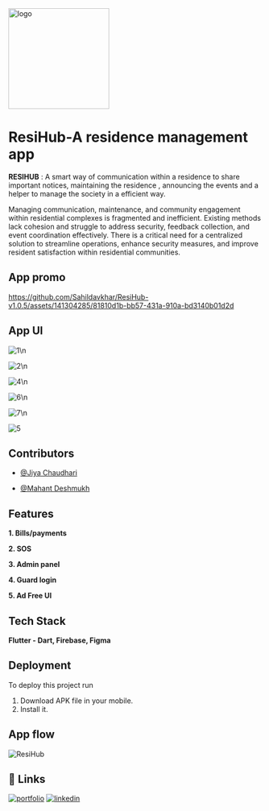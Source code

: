

<img src="https://github.com/Sahildavkhar/ResiHub-v1.0.5/assets/141304285/69508641-6104-4962-b38a-0fa92f64a152" alt="logo" width="200">




# __ResiHub-A residence management app__

__RESIHUB__ : A smart way of communication within a residence to share important notices, maintaining the residence , announcing the events and a helper to manage the society in a efficient way.

Managing communication, maintenance, and community engagement within residential complexes is fragmented and inefficient. Existing methods lack cohesion and struggle to address security, feedback collection, and event coordination effectively. There is a critical need for a centralized solution to streamline operations, enhance security measures, and improve resident satisfaction within residential communities.




## App promo


https://github.com/Sahildavkhar/ResiHub-v1.0.5/assets/141304285/81810d1b-bb57-431a-910a-bd3140b01d2d







## App UI


![1](https://github.com/Sahildavkhar/ResiHub-v1.0.5/assets/141304285/f2bd5ae6-0bd7-4cb5-945f-a931a0e85eb2)\n

![2](https://github.com/Sahildavkhar/ResiHub-v1.0.5/assets/141304285/e5d09e5f-481b-432a-bc40-f529f754ccc1)\n

![4](https://github.com/Sahildavkhar/ResiHub-v1.0.5/assets/141304285/df05f7ee-3a17-49da-943a-2a0b79ee9077)\n

![6](https://github.com/Sahildavkhar/ResiHub-v1.0.5/assets/141304285/9f31b13b-221d-4785-a53b-aa6808d551e8)\n

![7](https://github.com/Sahildavkhar/ResiHub-v1.0.5/assets/141304285/a8471072-d1fa-4953-8ae4-95ecec7d122e)\n

![5](https://github.com/Sahildavkhar/ResiHub-v1.0.5/assets/141304285/82e29c27-aff5-4f17-9fc7-627f9c270e2f)




## Contributors

- [@Jiya Chaudhari](https://github.com/Jiyachaudhari-05)

- [@Mahant Deshmukh](https://github.com/Morningstar2429)


## Features


__1.	Bills/payments__

__2.	SOS__

__3.	Admin panel__

__4.	Guard login__

__5.	Ad Free UI__


## Tech Stack

**Flutter - Dart, Firebase, Figma** 



## Deployment

To deploy this project run

1. Download APK file in your mobile.
2. Install it.


## App flow

![ResiHub](https://github.com/Sahildavkhar/ResiHub-v1.0.5/assets/141304285/17b53654-db2c-4568-8e04-cea99397be1f)


## 🔗 Links
[![portfolio](https://img.shields.io/badge/my_portfolio-000?style=for-the-badge&logo=ko-fi&logoColor=white)](https://github.com/Sahildavkhar)
[![linkedin](https://img.shields.io/badge/linkedin-0A66C2?style=for-the-badge&logo=linkedin&logoColor=white)](https://www.linkedin.com/in/sahil-davkhar-779a94262/)

